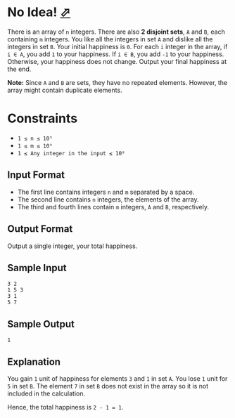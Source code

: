 # No Idea! [⬀](https://www.hackerrank.com/challenges/no-idea)

There is an array of `n` integers. There are also **2 disjoint sets**, `A` and 
`B`, each containing `m` integers. You like all the integers in set `A` and 
dislike all the integers in set `B`. Your initial happiness is `0`. For each `i`
integer in the array, if `i ∈ A`, you add `1` to your happiness. If `i ∈ B`, you 
add `-1` to your happiness. Otherwise, your happiness does not change. Output 
your final happiness at the end.

**Note:** Since `A` and `B` are sets, they have no repeated elements. However, 
the array might contain duplicate elements.

# Constraints

- `1 ≤ n ≤ 10⁵`
- `1 ≤ m ≤ 10⁵`
- `1 ≤ Any integer in the input ≤ 10⁹`


## Input Format

- The first line contains integers `n` and `m` separated by a space.
- The second line contains `n` integers, the elements of the array.
- The third and fourth lines contain `m` integers, `A` and `B`, respectively.

## Output Format

Output a single integer, your total happiness.

## Sample Input
```
3 2
1 5 3
3 1
5 7
```

## Sample Output
```
1
```

## Explanation

You gain `1` unit of happiness for elements `3` and `1` in set `A`. You lose `1` 
unit for `5` in set `B`. The element `7` in set `B` does not exist in the array so it is not included in the calculation.


Hence, the total happiness is `2 - 1 = 1`.
